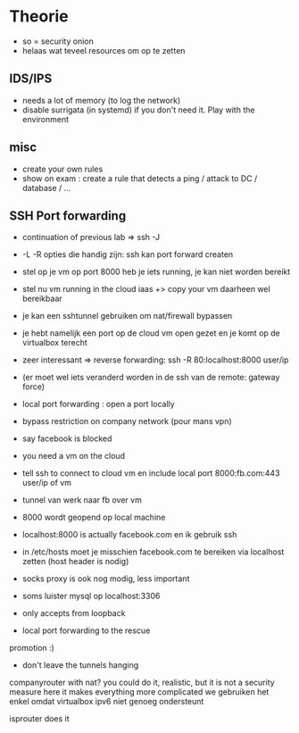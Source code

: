 # Theorie

- so = security onion
- helaas wat teveel resources om op te zetten

## IDS/IPS

- needs a lot of memory (to log the network)
- disable surrigata (in systemd) if you don't need it. Play with the environment

## misc

- create your own rules
- show on exam : create a rule that detects a ping / attack to DC / database / ...

## SSH Port forwarding

- continuation of previous lab => ssh -J
- -L -R opties die handig zijn: ssh kan port forward createn
- stel op je vm op port 8000 heb je iets running, je kan niet worden bereikt
- stel nu vm running in the cloud iaas +> copy your vm daarheen wel bereikbaar
- je kan een sshtunnel gebruiken om nat/firewall bypassen
- je hebt namelijk een port op de cloud vm open gezet en je komt op de virtualbox terecht
- zeer interessant => reverse forwarding: ssh -R 80:localhost:8000 user/ip
- (er moet wel iets veranderd worden in de ssh van de remote: gateway force)

- local port forwarding : open a port locally
- bypass restriction on company network (pour mans vpn)
- say facebook is blocked
- you need a vm on the cloud
- tell ssh to connect to cloud vm en include local port 8000:fb.com:443  user/ip of vm
- tunnel van werk naar fb over vm
- 8000 wordt geopend op local machine
- localhost:8000 is actually facebook.com en ik gebruik ssh
- in /etc/hosts moet je misschien facebook.com te bereiken via localhost zetten (host header is nodig)
- socks proxy is ook nog modig, less important

- soms luister mysql op localhost:3306
- only accepts from loopback
- local port forwarding to the rescue

promotion :)

- don't leave the tunnels hanging

companyrouter with nat?
you could do it, realistic, but it is not a security measure
here it makes everything more complicated
we gebruiken het enkel omdat virtualbox ipv6 niet genoeg ondersteunt

isprouter does it
